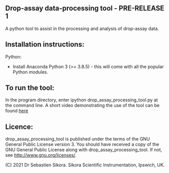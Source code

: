 Drop-assay data-processing tool - PRE-RELEASE 1
----------------------------

A python tool to assist in the processing and analysis of drop-assay data.

Installation instructions:
--------------------------

Python:
* Install Anaconda Python 3 (>= 3.8.5) - this will come with all the popular Python modules.

To run the tool:
--------------------

In the program directory, enter ipython drop_assay_processing_tool.py at the command line.
A short video demonstrating the use of the tool can be found [here](https://www.youtube.com/watch?v=IP2t19gC9Ec)

Licence:
--------

drop_assay_processing_tool is published under the terms of the GNU General Public License version 3. You should have received a copy of the GNU General Public License
along with drop_assay_processing_tool. If not, see <http://www.gnu.org/licenses/>.


(C) 2021 Dr Sebastien Sikora.
Sikora Scientific Instrumentation, Ipswich, UK.



